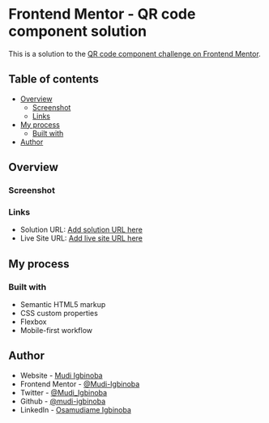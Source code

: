 # Frontend Mentor - QR code component solution

This is a solution to the [QR code component challenge on Frontend Mentor](https://www.frontendmentor.io/challenges/qr-code-component-iux_sIO_H).

## Table of contents

-   [Overview](#overview)
    -   [Screenshot](#screenshot)
    -   [Links](#links)
-   [My process](#my-process)
    -   [Built with](#built-with)
-   [Author](#author)

## Overview

### Screenshot

### Links

-   Solution URL: [Add solution URL here](https://your-solution-url.com)
-   Live Site URL: [Add live site URL here](https://your-live-site-url.com)

## My process

### Built with

-   Semantic HTML5 markup
-   CSS custom properties
-   Flexbox
-   Mobile-first workflow

## Author

-   Website - [Mudi Igbinoba](https://www.mudee.netlify.app)
-   Frontend Mentor - [@Mudi-Igbinoba](https://www.frontendmentor.io/profile/Mudi-Igbinoba)
-   Twitter - [@Mudi_Igbinoba](https://www.twitter.com/mudi_igbinoba)
-   Github - [@mudi-igbinoba](https://github.com/mudi-igbinoba)
-   LinkedIn - [Osamudiame Igbinoba](https://www.linkedin.com/in/osamudiame-igbinoba/)
